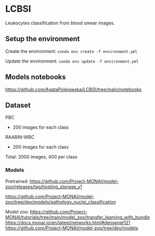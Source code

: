 # LCBSI
Leukocytes classification from blood smear images.


## Setup the environment

Create the environment:
`conda env create -f environment.yml`

Update the environment:
`conda env update -f environment.yml`


## Models notebooks
https://github.com/AgataPolejowska/LCBSI/tree/main/notebooks


## Dataset

PBC
* 200 images for each class

RAABIN-WBC
* 200 images for each class

Total: 2000 images, 400 per class



### Models

Pretrained: https://github.com/Project-MONAI/model-zoo/releases/tag/hosting_storage_v1 

https://github.com/Project-MONAI/model-zoo/tree/dev/models/pathology_nuclei_classification 

Model zoo: https://github.com/Project-MONAI/tutorials/tree/main/model_zoo/transfer_learning_with_bundle
https://docs.monai.io/en/latest/networks.html#densenet121
https://github.com/Project-MONAI/model-zoo/tree/dev/models
